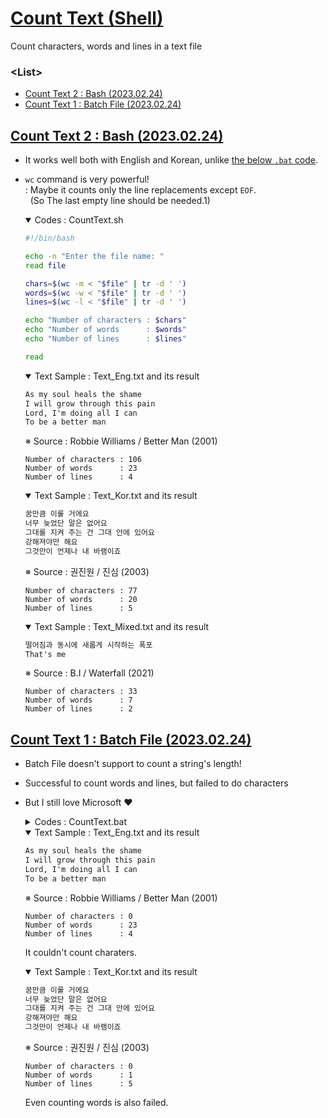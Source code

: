 # [Count Text (Shell)](../../README.md#shell)

Count characters, words and lines in a text file


### \<List>

- [Count Text 2 : Bash (2023.02.24)](#count-text-2--bash-20230224)
- [Count Text 1 : Batch File (2023.02.24)](#count-text-1--batch-file-20230224)


## [Count Text 2 : Bash (2023.02.24)](#list)

- It works well both with English and Korean, unlike [the below `.bat` code](#count-text-1--batch-file-20230224).
- `wc` command is very powerful!  
  : Maybe it counts only the line replacements except `EOF`.  
  &nbsp;&nbsp;(So The last empty line should be needed.1)

  <details open="">
    <summary>Codes : CountText.sh</summary>

  ```bash
  #!/bin/bash

  echo -n "Enter the file name: "
  read file

  chars=$(wc -m < "$file" | tr -d ' ')
  words=$(wc -w < "$file" | tr -d ' ')
  lines=$(wc -l < "$file" | tr -d ' ')

  echo "Number of characters : $chars"
  echo "Number of words      : $words"
  echo "Number of lines      : $lines"

  read
  ```
  </details>

  <details open="">
    <summary>Text Sample : Text_Eng.txt and its result</summary>

  ```txt
  As my soul heals the shame
  I will grow through this pain
  Lord, I'm doing all I can
  To be a better man

  ```
  ※ Source : Robbie Williams / Better Man (2001)
  ```
  Number of characters : 106
  Number of words      : 23
  Number of lines      : 4
  ```
  </details>

  <details open="">
    <summary>Text Sample : Text_Kor.txt and its result</summary>

  ```txt
  꿈만큼 이룰 거에요
  너무 늦었단 말은 없어요
  그대를 지켜 주는 건 그대 안에 있어요
  강해져야만 해요
  그것만이 언제나 내 바램이죠

  ```
  ※ Source : 권진원 / 진심 (2003)
  ```
  Number of characters : 77
  Number of words      : 20
  Number of lines      : 5
  ```
  </details>

  <details open="">
    <summary>Text Sample : Text_Mixed.txt and its result</summary>

  ```txt
  떨어짐과 동시에 새롭게 시작하는 폭포
  That's me

  ```
  ※ Source : B.I / Waterfall (2021)
  ```
  Number of characters : 33
  Number of words      : 7
  Number of lines      : 2
  ```
  </details>


## [Count Text 1 : Batch File (2023.02.24)](#list)

- Batch File doesn't support to count a string's length!
- Successful to count words and lines, but failed to do characters
- But I still love Microsoft :heart:

  <details>
    <summary>Codes : CountText.bat</summary>

  ```bat
  @echo off
  setlocal EnableDelayedExpansion

  @REM Input
  set /p file="Enter the file name : "

  @REM Set Variables
  set chars=0
  set words=0
  set lines=0

  @REM Loop for the each line
  for /f "tokens=*" %%l in ('type %file%') do (

      @REM test : ok
      echo %%l

      @REM Count chars : failed
      @REM set /a chars+=1

      @REM Count words
      @REM "delims={space}{tab}" is default
      for %%w in (%%l) do (

          @REM test : ok
          @REM echo %%w

          set /a words+=1
      )

      @REM Count lines
      set /a lines+=1

      @REM test
      echo !chars! !words! !lines!
  )

  @REM Output
  echo Number of characters : %chars%
  echo Number of words      : %words%
  echo Number of lines      : %lines%
  ```
  </details>

  <details open="">
    <summary>Text Sample : Text_Eng.txt and its result</summary>

  ```txt
  As my soul heals the shame
  I will grow through this pain
  Lord, I'm doing all I can
  To be a better man

  ```
  ※ Source : Robbie Williams / Better Man (2001)
  ```
  Number of characters : 0
  Number of words      : 23
  Number of lines      : 4
  ```
  It couldn't count charaters.
  </details>

  <details open="">
    <summary>Text Sample : Text_Kor.txt and its result</summary>

  ```txt
  꿈만큼 이룰 거에요
  너무 늦었단 말은 없어요
  그대를 지켜 주는 건 그대 안에 있어요
  강해져야만 해요
  그것만이 언제나 내 바램이죠

  ```
  ※ Source : 권진원 / 진심 (2003)
  ```
  Number of characters : 0
  Number of words      : 1
  Number of lines      : 5
  ```
  Even counting words is also failed.
  </details>